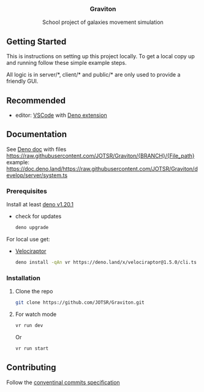 <!-- PROJECT LOGO -->
<br />
<p align="center">
  <!-- <a href="https://github.com/JOTSR/Graviton/">
    <img src="public/icon-512.png" alt="Logo" width="200" height="200">
  </a> -->

<h3 align="center">Graviton</h3>

<p align="center">
    School project of galaxies movement simulation
  </p>
</p>

<!-- GETTING STARTED -->

## Getting Started

This is instructions on setting up this project locally. To get a local copy up
and running follow these simple example steps.

All logic is in server/\*, client/\* and public/\* are only used to provide a
friendly GUI.

## Recommended

- editor: [VSCode](https://code.visualstudio.com/) with
  [Deno extension](https://marketplace.visualstudio.com/items?itemName=denoland.vscode-deno)

## Documentation

See [Deno doc](https://doc.deno.land) with files
https://raw.githubusercontent.com/JOTSR/Graviton/{BRANCH}/{File_path} example:
https://doc.deno.land/https://raw.githubusercontent.com/JOTSR/Graviton/develop/server/system.ts

### Prerequisites

Install at least [deno v1.20.1](https://deno.land/)

- check for updates
  ```sh
  deno upgrade
  ```

For local use get:

- [Velociraptor](https://deno.land/x/velociraptor@1.5.0)
  ```sh
  deno install -qAn vr https://deno.land/x/velociraptor@1.5.0/cli.ts
  ```

### Installation

<!--
1. Run directly
   ```sh
   deno run https://github.com/JOTSR/Graviton/server/main.ts
   ```
    Or -->

1. Clone the repo
   ```sh
   git clone https://github.com/JOTSR/Graviton.git
   ```
1. For watch mode
   ```sh
   vr run dev
   ```
   Or
   ```sh
   vr run start
   ```

<!-- CONTRIBUTING -->

## Contributing

Follow the
[conventinal commits specification](https://www.conventionalcommits.org/en/v1.0.0/)
